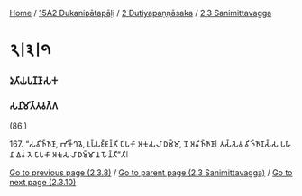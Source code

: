 
[Home](/) / [15A2 Dukanipātapāḷi](../../../15A2.md) / [2 Dutiyapaṇṇāsaka](../../2.md) / [2.3 Sanimittavagga](../2.3.md)

# 𑁨𑁇𑁩𑁇𑁯

### 𑀤𑀼𑀢𑀺𑀬𑀧𑀡𑁆𑀡𑀸𑀲𑀓

### 𑀲𑀦𑀺𑀫𑀺𑀢𑁆𑀢𑀯𑀕𑁆𑀕

(86.)

167\. “𑀲𑀯𑀺𑀜𑁆𑀜𑀸𑀡𑀸, 𑀪𑀺𑀓𑁆𑀔𑀯𑁂, 𑀉𑀧𑁆𑀧𑀚𑁆𑀚𑀦𑁆𑀢𑀺 𑀧𑀸𑀧𑀓𑀸 𑀅𑀓𑀼𑀲𑀮𑀸 𑀥𑀫𑁆𑀫𑀸, 𑀦𑁄 𑀅𑀯𑀺𑀜𑁆𑀜𑀸𑀡𑀸𑁇 𑀢𑀲𑁆𑀲𑁂𑀯 𑀯𑀺𑀜𑁆𑀜𑀸𑀡𑀲𑁆𑀲 𑀧𑀳𑀸𑀦𑀸 𑀏𑀯𑀁 𑀢𑁂 𑀧𑀸𑀧𑀓𑀸 𑀅𑀓𑀼𑀲𑀮𑀸 𑀥𑀫𑁆𑀫𑀸 𑀦 𑀳𑁄𑀦𑁆𑀢𑀻”𑀢𑀺𑁇

[Go to previous page (2.3.8)](2.3.8.md) / [Go to parent page (2.3 Sanimittavagga)](../2.3.md) / [Go to next page (2.3.10)](2.3.10.md)


